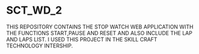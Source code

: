 # SCT_WD_2
THIS REPOSITORY CONTAINS THE STOP WATCH WEB APPLICATION WITH THE FUNCTIONS START,PAUSE AND RESET AND ALSO INCLUDE THE LAP AND LAPS LIST. I USED THIS PROJECT IN THE SKILL CRAFT TECHNOLOGY INTERSHIP.
